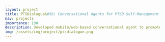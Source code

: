 ```yaml
---
layout: project
title: PTSDialogue&#58; Conversational Agents for PTSD Self-Management
nav: projects
importance: 100
description: Developed mobile/web-based conversational agent to promote engagement evidence-based PTSD self-management tools
img: /assets/img/project/ptsdialogue.png
---
```

